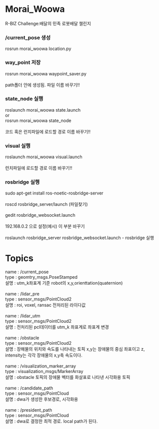 # Morai_Woowa
R-BIZ Challenge:배달의 민족 로봇배달 챌린지

### /current_pose 생성
rosrun morai_woowa location.py 

### way_point 저장
rosrun morai_woowa waypoint_saver.py 
<br/><br/>
path폴더 안에 생성됨. 파일 이름 바꾸기!!

### state_node 실행
roslaunch morai_woowa state.launch
<br/>
or
<br/>
rosrun morai_woowa state_node 
<br/><br/>
코드 혹은 런치파일에 로드할 경로 이름 바꾸기!!

### visual 실행
roslaunch morai_woowa visual.launch
<br/><br/>
런치파일에 로드할 경로 이름 바꾸기!!

### rosbridge 실행
sudo apt-get install ros-noetic-rosbridge-server
<br/><br/>
roscd rosbridge_server/launch (파일찾기)
<br/><br/>
gedit rosbridge_websocket.launch
<br/><br/>
192.168.0.2 으로 설정(예시)
<arg name="address" default="192.168.0.2" /> 이 부분 바꾸기
<br/><br/>
roslaunch rosbridge_server rosbridge_websocket.launch - rosbridge 실행

# Topics
name : /current_pose<br/>
type : geomtry_msgs.PoseStamped<br/>
설명 : utm_k좌표계 기준 robot의 x,y,orienttation(quaternion)<br/> 
<br/>
name : /lidar_pre<br/>
type : sensor_msgs/PointCloud2<br/>
설명 : roi, voxel, ransac 전처리된 라이다값<br/>
<br/>
name : /lidar_utm<br/>
type : sensor_msgs/PointCloud2<br/>
설명 : 전처리된 pcl데이터를 utm_k 좌표계로 좌표계 변경<br/>
<br/>
name : /obstacle<br/>
type : sensor_msgs/PointCloud2<br/>
설명 : 장해물의 위치와 속도를 나타내는 토픽 x,y는 장애물의 중심 좌표이고 z, intensity는 각각 장애물의 x,y축 속도이다.<br/>
<br/>
name : /visualization_marker_array<br/>
type : visualization_msgs/MarkerArray<br/>
설명 : obstacle 토픽의 장애물 벡터를 화살표로 나타낸 시각화용 토픽<br/>
<br/>
name : /candidate_path<br/>
type : sensor_msgs/PointCloud<br/>
설명 : dwa가 생성한 후보경로, 시각화용<br/>
<br/>
name : /president_path<br/>
type : sensor_msgs/PointCloud<br/>
설명 : dwa로 결정한 최적 경로. local path가 된다.<br/>
